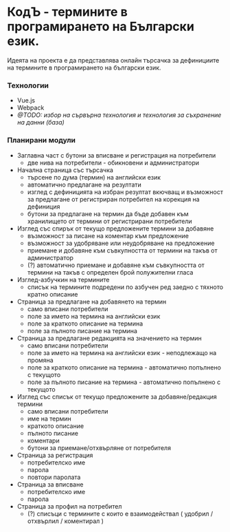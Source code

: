 # КодЪ - термините в програмирането на Български език.
Идеята на проекта е да представлява онлайн търсачка за дефинициите на термините в програмирането на български език.

### Технологии
- Vue.js
- Webpack
- _@TODO: избор на сървърна технология и технология за съхранение на данни (база)_

### Планирани модули
- Заглавна част с бутони за вписване и регистрация на потребители
    - две нива на потребители - обикновени и администратори
- Начална страница със търсачка
    - търсене по дума (термин) на английски език
    - автоматично предлагане на резултати
    - изглед с дефиницията на избран резултат вкючващ и възможност за предлагане от регистриран потребител на корекция на дефиниция
    - бутони за предлагане на термин да бъде добавен към хранилището от термини от регистрирани потребители
- Изглед със спирък от текущо предложените термини за добавяне
    - възможност за писане на коментар към предложение
    - възможност за удобряване или неудобряване на предложение
    - приемане и  добавяне към съвкупността от термини на такъв от администратор
    - (?) автоматично приемане и добавяне към съвкупността от термини на такъв с определен брой полужителни гласа
- Изглед-азбучкин на термините
    - списък на термините подредени по азбучен ред заедно с тяхното кратно описание 
- Страница за предлагане на добавянето на термин
    - само вписани потребители
    - поле за името на термина на английски език
    - поле за краткото описание на термина
    - поле за пълното писание на термина
- Страница за предлагане редакцията на значението на термин
    - само вписани потребители
    - поле за името на термина на английски език - неподлежащо на промяна
    - поле за краткото описание на термина - автоматично попълнено с текущото
    - поле за пълното писание на термина - автоматично попълнено с текущото
- Изглед със списък от текущо предложените за добавяне/редакция термини
    - само вписани потребители
    - име на термин
    - краткото описание
    - пълното писание
    - коментари
    - бутони за приемане/отхвърляне от потребителя
- Страница за регистрация
    - потребителско име
    - парола
    - повтори паролата
- Страница за вписване
    - потребителско име
    - парола
- Страница за профил на потребител
    - (?) списъци с термините с които е взаимодействал ( удобрил / отхвърлил / коментирал )

          
   